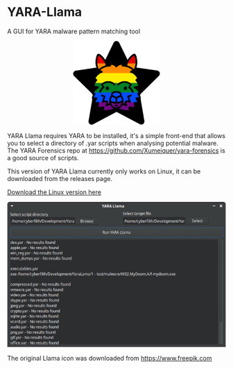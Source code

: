 # YARA-Llama
A GUI for YARA malware pattern matching tool
<p align="center">
  <img width="200" height="193" src="GITimages/lama-head.png">
</p>

YARA Llama requires YARA to be installed, it's a simple front-end that allows you to select a directory of .yar scripts when analysing potential malware.
The YARA Forensics repo at <https://github.com/Xumeiquer/yara-forensics> is a good source of scripts.

This version of YARA Llama currently only works on Linux, it can be downloaded from the releases page.

[Download the Linux version here](https://github.com/cyberfilth/YARA-Llama/releases/download/0.5/YLlama0.5-Linux.zip)

![Ubuntu screenshot](GITimages/YARA-Llama-screenshot.png)


The original Llama icon was downloaded from https://www.freepik.com
